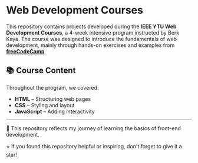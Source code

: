 # Web Development Courses  

This repository contains projects developed during the **IEEE YTU Web Development Courses**, a 4-week intensive program instructed by Berk Kaya. The course was designed to introduce the fundamentals of web development, mainly through hands-on exercises and examples from [**freeCodeCamp**](https://www.freecodecamp.org/).  

## 📚 Course Content  
Throughout the program, we covered:  
- **HTML** – Structuring web pages  
- **CSS** – Styling and layout  
- **JavaScript** – Adding interactivity  

---

🚀 This repository reflects my journey of learning the basics of front-end development. 

⭐ If you found this repository helpful or inspiring, don't forget to give it a star!  
